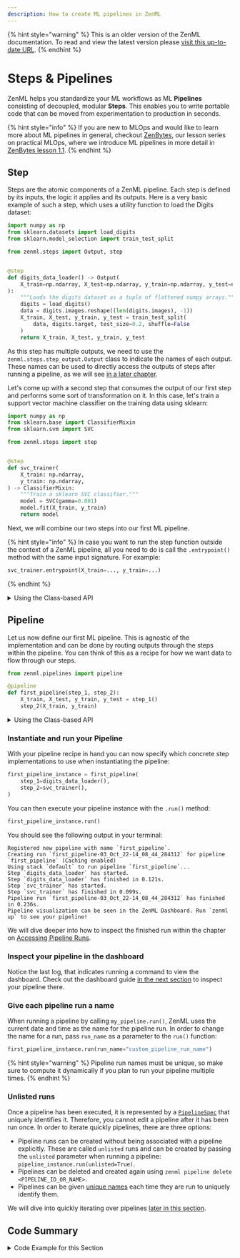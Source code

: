 ```yaml
---
description: How to create ML pipelines in ZenML
---
```


{% hint style="warning" %}
This is an older version of the ZenML documentation. To read and view the latest version please [visit this up-to-date URL](https://docs.zenml.io).
{% endhint %}


# Steps & Pipelines

ZenML helps you standardize your ML workflows as ML **Pipelines** consisting of
decoupled, modular **Steps**. This enables you to write portable code that can be
moved from experimentation to production in seconds.

{% hint style="info" %}
If you are new to MLOps and would like to learn more about ML pipelines in 
general, checkout [ZenBytes](https://github.com/zenml-io/zenbytes), our lesson
series on practical MLOps, where we introduce ML pipelines in more detail in
[ZenBytes lesson 1.1](https://github.com/zenml-io/zenbytes/blob/main/1-1_Pipelines.ipynb).
{% endhint %}

## Step

Steps are the atomic components of a ZenML pipeline. Each step is defined by its
inputs, the logic it applies and its outputs. Here is a very basic example of
such a step, which uses a utility function to load the Digits dataset:

```python
import numpy as np
from sklearn.datasets import load_digits
from sklearn.model_selection import train_test_split

from zenml.steps import Output, step


@step
def digits_data_loader() -> Output(
    X_train=np.ndarray, X_test=np.ndarray, y_train=np.ndarray, y_test=np.ndarray
):
    """Loads the digits dataset as a tuple of flattened numpy arrays."""
    digits = load_digits()
    data = digits.images.reshape((len(digits.images), -1))
    X_train, X_test, y_train, y_test = train_test_split(
        data, digits.target, test_size=0.2, shuffle=False
    )
    return X_train, X_test, y_train, y_test
```

As this step has multiple outputs, we need to use the
`zenml.steps.step_output.Output` class to indicate the names of each output. 
These names can be used to directly access the outputs of steps after running
a pipeline, as we will see [in a later chapter](./fetching-pipelines.md).

Let's come up with a second step that consumes the output of our first step and
performs some sort of transformation on it. In this case, let's train a support
vector machine classifier on the training data using sklearn:

```python
import numpy as np
from sklearn.base import ClassifierMixin
from sklearn.svm import SVC

from zenml.steps import step


@step
def svc_trainer(
    X_train: np.ndarray,
    y_train: np.ndarray,
) -> ClassifierMixin:
    """Train a sklearn SVC classifier."""
    model = SVC(gamma=0.001)
    model.fit(X_train, y_train)
    return model
```

Next, we will combine our two steps into our first ML pipeline.

{% hint style="info" %}
In case you want to run the step function outside the context of a ZenML 
pipeline, all you need to do is call the `.entrypoint()` method with the same
input signature. For example:

```python
svc_trainer.entrypoint(X_train=..., y_train=...)
```
{% endhint %}


<details>
<summary>Using the Class-based API</summary>

In ZenML there are two different ways how you can define pipelines or steps. What you have seen in this section so far is the Functional API, where steps and pipelines are defined as Python functions with a @step or @pipeline decorator respectively. This is the API that is used primarily throughout the ZenML docs and examples.

Alternatively, you can also define steps and pipelines using the Class-Based API by creating Python classes that subclass ZenML's abstract base classes BaseStep and BasePipeline directly. Internally, both APIs will result in similar definitions, so it is entirely up to you which API to use.

```python
import numpy as np
from sklearn.base import ClassifierMixin
from sklearn.svm import SVC

from zenml.steps import BaseStep, BaseParameters


class SVCTrainerParams(BaseParameters):
    """Trainer params"""
    gamma: float = 0.001


class SVCTrainerStep(BaseStep):
    def entrypoint(
        self,
        params SVCTrainerParams,
        X_train: np.ndarray,
        y_train: np.ndarray,
    ) -> ClassifierMixin:
        """Train a sklearn SVC classifier."""
        model = SVC(gamma=config.gamma)
        model.fit(X_train, y_train)
        return model
```
</details>

## Pipeline

Let us now define our first ML pipeline. This is agnostic of the implementation and can be
done by routing outputs through the steps within the pipeline. You can think of
this as a recipe for how we want data to flow through our steps.

```python
from zenml.pipelines import pipeline

@pipeline
def first_pipeline(step_1, step_2):
    X_train, X_test, y_train, y_test = step_1()
    step_2(X_train, y_train)
```

<details>
<summary>Using the Class-based API</summary>

In ZenML there are two different ways how you can define pipelines or steps. What you have seen in this section so far is the Functional API, where steps and pipelines are defined as Python functions with a @step or @pipeline decorator respectively. This is the API that is used primarily throughout the ZenML docs and examples.

Alternatively, you can also define steps and pipelines using the Class-Based API by creating Python classes that subclass ZenML's abstract base classes BaseStep and BasePipeline directly. Internally, both APIs will result in similar definitions, so it is entirely up to you which API to use.

```python
from zenml.pipelines import BasePipeline


class FirstPipeline(BasePipeline):
    def connect(self, step_1, step_2):
        X_train, X_test, y_train, y_test = step_1()
        step_2(X_train, y_train)


first_pipeline_instance = FirstPipeline(
    step_1=digits_data_loader(),
    step_2=SVCTrainerStep(SVCTrainerParams(gamma=0.01)),
)
```
</details>


### Instantiate and run your Pipeline

With your pipeline recipe in hand you can now specify which concrete step
implementations to use when instantiating the pipeline:

```python
first_pipeline_instance = first_pipeline(
    step_1=digits_data_loader(),
    step_2=svc_trainer(),
)
```

You can then execute your pipeline instance with the `.run()` method:

```python
first_pipeline_instance.run()
```

You should see the following output in your terminal:

```shell
Registered new pipeline with name `first_pipeline`.
Creating run `first_pipeline-03_Oct_22-14_08_44_284312` for pipeline `first_pipeline` (Caching enabled)
Using stack `default` to run pipeline `first_pipeline`...
Step `digits_data_loader` has started.
Step `digits_data_loader` has finished in 0.121s.
Step `svc_trainer` has started.
Step `svc_trainer` has finished in 0.099s.
Pipeline run `first_pipeline-03_Oct_22-14_08_44_284312` has finished in 0.236s.
Pipeline visualization can be seen in the ZenML Dashboard. Run `zenml up` to see your pipeline!
```

We will dive deeper into how to inspect the finished run within the chapter on
[Accessing Pipeline Runs](./fetching-pipelines.md).

### Inspect your pipeline in the dashboard

Notice the last log, that indicates running a command to view the dashboard.
Check out the dashboard guide [in the next section](./dashboard.md) to inspect
your pipeline there.

### Give each pipeline run a name

When running a pipeline by calling `my_pipeline.run()`, ZenML uses the current
date and time as the name for the pipeline run. In order to change the name
for a run, pass `run_name` as a parameter to the `run()` function:

```python
first_pipeline_instance.run(run_name="custom_pipeline_run_name")
```

{% hint style="warning" %}
Pipeline run names must be unique, so make sure to compute it dynamically if you
plan to run your pipeline multiple times.
{% endhint %}

### Unlisted runs

Once a pipeline has been executed, it is represented by a [`PipelineSpec`](https://apidocs.zenml.io) that uniquely identifies it. 
Therefore, you cannot edit a pipeline after it has been run once. In order to iterate quickly pipelines, there are three options:

- Pipeline runs can be created without being associated with a pipeline explicitly. These are called `unlisted` runs and can be created by passing 
the `unlisted` parameter when running a pipeline: `pipeline_instance.run(unlisted=True)`.
- Pipelines can be deleted and created again using `zenml pipeline delete <PIPELINE_ID_OR_NAME>`.
- Pipelines can be given [unique names](#give-each-pipeline-run-a-name) each time they are run to uniquely identify them.

We will dive into quickly iterating over pipelines [later in this section](iterating.md).

## Code Summary

<details>
<summary>Code Example for this Section</summary>

```python
import numpy as np
from sklearn.base import ClassifierMixin
from sklearn.datasets import load_digits
from sklearn.model_selection import train_test_split
from sklearn.svm import SVC

from zenml.steps import Output, step
from zenml.pipelines import pipeline


@step
def digits_data_loader() -> Output(
    X_train=np.ndarray, X_test=np.ndarray, y_train=np.ndarray, y_test=np.ndarray
):
    """Loads the digits dataset as a tuple of flattened numpy arrays."""
    digits = load_digits()
    data = digits.images.reshape((len(digits.images), -1))
    X_train, X_test, y_train, y_test = train_test_split(
        data, digits.target, test_size=0.2, shuffle=False
    )
    return X_train, X_test, y_train, y_test


@step
def svc_trainer(
    X_train: np.ndarray,
    y_train: np.ndarray,
) -> ClassifierMixin:
    """Train a sklearn SVC classifier."""
    model = SVC(gamma=0.001)
    model.fit(X_train, y_train)
    return model


@pipeline
def first_pipeline(step_1, step_2):
    X_train, X_test, y_train, y_test = step_1()
    step_2(X_train, y_train)


first_pipeline_instance = first_pipeline(
    step_1=digits_data_loader(),
    step_2=svc_trainer(),
)

first_pipeline_instance.run()
```

</details>
